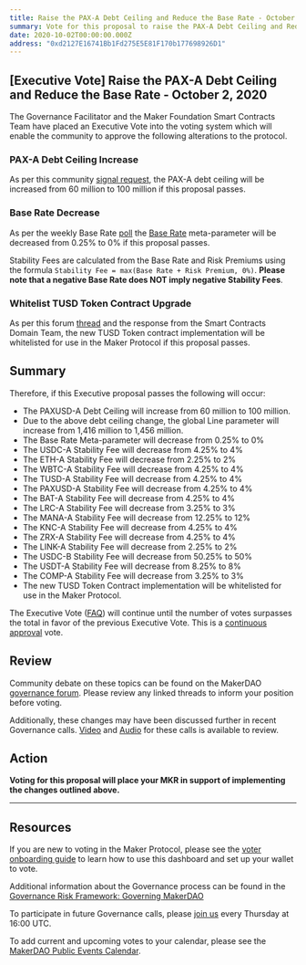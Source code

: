 ```yaml
---
title: Raise the PAX-A Debt Ceiling and Reduce the Base Rate - October 2, 2020
summary: Vote for this proposal to raise the PAX-A Debt Ceiling and Reduce the Base Rate - October 2, 2020
date: 2020-10-02T00:00:00.000Z
address: "0xd2127E16741Bb1Fd275E5E81F170b177698926D1"
---
```

## [Executive Vote] Raise the PAX-A Debt Ceiling and Reduce the Base Rate - October 2, 2020

The Governance Facilitator and the Maker Foundation Smart Contracts Team have placed an Executive Vote into the voting system which will enable the community to approve the following alterations to the protocol.

### PAX-A Debt Ceiling Increase 

As per this community [signal request](https://forum.makerdao.com/t/signal-request-increase-paxusd-a-debt-ceiling/4263), the PAX-A debt ceiling will be increased from 60 million to 100 million if this proposal passes.

### Base Rate Decrease

As per the weekly Base Rate [poll](https://vote.makerdao.com/polling-proposal/qmyb7u8vpk7n4xtd6wacvhzx6hk9tszrze7b91ya1cd15z) the [Base Rate](https://forum.makerdao.com/t/discussion-change-the-stability-fee-structure/2258) meta-parameter will be decreased from 0.25% to 0% if this proposal passes.

Stability Fees are calculated from the Base Rate and Risk Premiums using the formula `Stability Fee = max(Base Rate + Risk Premium, 0%)`. **Please note that a negative Base Rate does NOT imply negative Stability Fees**.

### Whitelist TUSD Token Contract Upgrade

As per this forum [thread](https://forum.makerdao.com/t/tusd-smart-contract-update-request/4445) and the response from the Smart Contracts Domain Team, the new TUSD Token contract implementation will be whitelisted for use in the Maker Protocol if this proposal passes.

## Summary

Therefore, if this Executive proposal passes the following will occur:
- The PAXUSD-A Debt Ceiling will increase from 60 million to 100 million.
- Due to the above debt ceiling change, the global Line parameter will increase from 1,416 million to 1,456 million.
- The Base Rate Meta-parameter will decrease from 0.25% to 0%
- The USDC-A Stability Fee will decrease from 4.25% to 4%
- The ETH-A Stability Fee will decrease from 2.25% to 2%
- The WBTC-A Stability Fee will decrease from 4.25% to 4%
- The TUSD-A Stability Fee will decrease from 4.25% to 4%
- The PAXUSD-A Stability Fee will decrease from 4.25% to 4%
- The BAT-A Stability Fee will decrease from 4.25% to 4%
- The LRC-A Stability Fee will decrease from 3.25% to 3%
- The MANA-A Stability Fee will decrease from 12.25% to 12%
- The KNC-A Stability Fee will decrease from 4.25% to 4%
- The ZRX-A Stability Fee will decrease from 4.25% to 4%
- The LINK-A Stability Fee will decrease from 2.25% to 2%
- The USDC-B Stability Fee will decrease from 50.25% to 50%
- The USDT-A Stability Fee will decrease from 8.25% to 8%
- The COMP-A Stability Fee will decrease from 3.25% to 3%
- The new TUSD Token Contract implementation will be whitelisted for use in the Maker Protocol.

The Executive Vote ([FAQ](https://community-development.makerdao.com/makerdao-mcd-faqs/faqs#governance)) will continue until the number of votes surpasses the total in favor of the previous Executive Vote. This is a [continuous approval](https://community-development.makerdao.com/makerdao-mcd-faqs/faqs/governance#what-is-continuous-approval-voting) vote.

## Review

Community debate on these topics can be found on the MakerDAO [governance forum](https://forum.makerdao.com/). Please review any linked threads to inform your position before voting.

Additionally, these changes may have been discussed further in recent Governance calls. [Video](https://www.youtube.com/playlist?list=PLLzkWCj8ywWNq5-90-Id6VPSsrk4OWVan) and [Audio](https://soundcloud.com/makerdao/sets/governance-calls) for these calls is available to review.

## Action

**Voting for this proposal will place your MKR in support of implementing the changes outlined above.**

---

## Resources

If you are new to voting in the Maker Protocol, please see the [voter onboarding guide](https://community-development.makerdao.com/onboarding/voter-onboarding) to learn how to use this dashboard and set up your wallet to vote.

Additional information about the Governance process can be found in the [Governance Risk Framework: Governing MakerDAO](https://community-development.makerdao.com/governance/governance-risk-framework)

To participate in future Governance calls, please [join us](https://community-development.makerdao.com/governance/governance-and-risk-meetings) every Thursday at 16:00 UTC.

To add current and upcoming votes to your calendar, please see the [MakerDAO Public Events Calendar](https://calendar.google.com/calendar/embed?src=makerdao.com_3efhm2ghipksegl009ktniomdk%40group.calendar.google.com&amp;ctz=America%2FLos_Angeles).